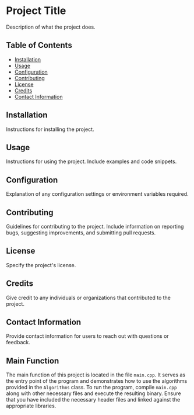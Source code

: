 # Project Title

Description of what the project does.

## Table of Contents

- [Installation](#installation)
- [Usage](#usage)
- [Configuration](#configuration)
- [Contributing](#contributing)
- [License](#license)
- [Credits](#credits)
- [Contact Information](#contact-information)

## Installation

Instructions for installing the project.

## Usage

Instructions for using the project. Include examples and code snippets.

## Configuration

Explanation of any configuration settings or environment variables required.

## Contributing

Guidelines for contributing to the project. Include information on reporting bugs, suggesting improvements, and submitting pull requests.

## License

Specify the project's license.

## Credits

Give credit to any individuals or organizations that contributed to the project.

## Contact Information

Provide contact information for users to reach out with questions or feedback.

## Main Function

The main function of this project is located in the file `main.cpp`. It serves as the entry point of the program and demonstrates how to use the algorithms provided in the `Algorithms` class. To run the program, compile `main.cpp` along with other necessary files and execute the resulting binary. Ensure that you have included the necessary header files and linked against the appropriate libraries.
